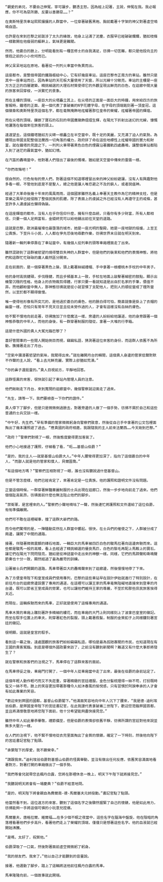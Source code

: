     “親愛的弟兄，不要自己伸冤，寧可讓步，聽憑主怒。因為經上記著，主說，伸冤在我。我必報應，你不可為惡所勝、反要以善勝惡……？”

    在奧斯特里茨車站熙熙攘攘的人群當中，一位穿著破舊黑袍、胸前戴著十字架的神父對著虛空喃喃自語。

    也許是在來到巴黎之前跋涉了太久的緣故，他身上沾滿了泥塵，衣服早已經破破爛爛，猶如枝條一樣散開在他瘦弱的軀幹上，氣味更是難聞。

    然而，他蒼白的臉上，分明能看到有一種苦修士的自我滿足，彷彿一切苦難，都只是他投向主的懷抱之前的小小坎坷而已。

    神父呆呆地站在原地，看著從一列列火車當中魚貫而出。

    這座都市，是整個帝國的鐵路樞紐中心，它有好幾座車站，這座巴黎市正南方的車站。雖然只是其中一座車站而已，因為車站的天花板大量使用了天窗，所以光線十分敞亮。車站的主樓是一座方方正正的四層建築，精挑細選的大理石材質使得它的外觀呈現出鮮亮的白色，在迴廊中間大量的旅客來回穿梭，一派繁忙的景象。

    而在主樓的頂端，一座巨大的尖塔矗立其上，在尖塔的正面是一面巨大的時鐘，用來給四方的旅客報時，鐘塔的正面，是一個代表了拿破崙的N字花體字母，在字母的頂端銘刻著一頂皇冠，這個徽章和奧斯特里茨這個名字，都在毫無掩飾地炫耀著那位皇帝的榮耀，炫耀著帝國的輝煌。

    而在尖塔的頂端，鑲嵌了寶石的石刻的帝國鷹徽飾熠熠生輝，在陽光下折射出迷幻的光線，慷慨地灑落在每個來往旅客的頭上。

    遠遠望去，這個鐘塔猶如方尖碑一樣矗立在半空當中，既十足的美麗，又充滿了迫人的氣勢。為體現出帝國支配整個法蘭西一切角落的權力，政府拼了命在這些地標性上炫耀帝國的實力和財富，就在鐘塔的見證之下，一列列火車帶著黑色白色的煙霧沿著鐵軌四處轟鳴，讓整個車站都陷入到了迷茫的霧氣當中，猶如幻境。

    在汽笛的轟鳴當中，他對著人們發出了最後的慨嘆，猶如是天空當中傳來的雷霆一樣。

    “你們改悔吧！”

    很自然的，行色匆匆的旁人們，對著這個不知道哪裡冒出來的神父紛紛避讓，沒有人有興趣對他多看一眼，不管他到底是不是聖人，總之他是讓人唯恐避之不及的窮人，或者說瘟神。

    經過了大革命後幾十年來的風風雨雨，這個國家雖然名義上奉著天主教作為它的精神支柱，但是享樂之風早已經侵蝕了整個民族的肌體，除了表面上的虔誠之外已經沒有人再遵守主的戒條，甚至許多人連虔誠也懶得偽裝。

    在這座輝煌的都市，沒有人在乎你信仰什麼，擁有什麼血統，只看你有多少財富，所有人都相信，只要一個人足夠富有，金錢終究可以給他鋪出前往天堂的道路。

    這就是巴黎，歐洲最璀璨也最墮落的城市，她是一座光明的聖殿，她是一座地獄的熔爐，上至王公貴族，下至升斗小民，人人都在爭先恐後地尋歡作樂，彷彿世界末日就在明天到來。

    隨著新一輛列車停靠在了車站當中，有幾個人從列車的頭等車廂裡面走了出來。

    雖然混跡到了這群被慾望灼燒得雙目失神的人群當中，但是他們的裝束和他們的表情神態，將他們和這群忙忙碌碌的庸人截然區分開來。

    走在前面的，是一個穿著黑色上裝，頭上戴著絲絨禮帽、手中拿著一根櫻桃木手杖的中年男子。

    他的身材高挑健碩，步伐穩健，而且步頻基本上一致，手杖在地面上敲擊著細密的鼓點，顯示出機警沉穩的性格，他身上的衣物裁剪得體，行家只要一看就知道是出自於名家的手筆，價值不菲。而他顧盼當中無人，那神態彷彿就是從小就習慣了支配他人，把別人的順從當成了理所當然，以至於都不顯得傲慢。

    唯一使得他形像有所突兀的，是他過於蒼白的膚色，他的臉白得可怕，簡直就像是掛上了衣帽的幽靈一樣，恐怕只有常年不見天日並且從未勞作過的人，才會有這樣沒有血絲的膚色。

    他不緊不慢地向前走著，彷彿施加了什麼魔法一樣，旁邊的人紛紛給他讓道，他的身旁跟著一個神態恭敬的中年人，而他的身後，有一群穿著制服的隨從，拿著一大堆的行李箱。

    這是什麼外國的貴人大駕光臨巴黎了？

    喜好管閒事的一些閒人開始側目而視，竊竊私語，猜測著這位來客的身份，而這群人依舊不為所動，簇擁著走出了月台。

    “空氣中瀰漫著慾望的氣味，我聞得出來。”就在離開月台的瞬間，這個貴人身邊的管家低聲對默不作聲的主人說，“看上去光鮮亮麗，實際上卻猶如荒漠。”

    “你的鼻子還挺靈的。”貴人目視前方，平靜地回答。

    這群怪異的來客，很快就引起了車站內管理人員的注意。

    他們剛剛走下月台，來到寬闊的迴廊當中，幾個警察就迎面走了過來。

    “先生，請等一下。我們要檢查一下你們的證件。”

    貴人停下了腳步，但是只是微微側過臉去，對著旁邊的人做了一個手勢，彷彿不屑於自己和這些普通的士兵交談一樣。

    “中午好，先生們。”早有準備的管家微微躬身向警察們致意，然後從自己手中拿著的公文包裡面掏出了幾本護照遞了過去。“應貴國的政府相邀，我跟隨我的主人前來法蘭西……今天剛到巴黎。”

    “政府？”警察們對視了一眼，然後態度變得更加客氣了。

    他們小心地接過了護照，仔細看了看，“呃……基督山伯爵？”

    “是的，我的主人——就是基督山伯爵大人。”中年人腰彎得更加深了，指向了這個蒼白的中年人，“而鄙人就是他的管家和僕人，貝爾圖喬。”

    “有這個地方嗎？”警察們互相對視了一眼，誰也沒有聽說過什麼基督山。

    但是不管怎麼樣，他們已經肯定了，來著肯定是一位貴族，他的護照和證明文件沒有問題。

    正當這個時候，一群穿著鮮豔華麗制服的士兵出現在迴廊口，然後一步步地向前走了過來。他們個個趾高氣昂，彷彿面前什麼也無法阻止他們的腳步。

    “禁衛軍，是宮裡來的人。”警察們小聲地嘀咕了一聲，然後連忙將護照和文件還給了這位伯爵，匆匆準備離開。

    他們可不敢在這裡礙事，擋了這群大爺們的路。

    而令他們驚愕的是，一陣騷動突然在人群當中響起。很快，在士兵們的催使之下，人群被分成了兩邊，讓開了中間的通路，

    接著，伴隨著微微震顫的磚石地面，一輛巨大的馬車被四匹白色的駿馬拉著向這邊奔馳而來。這些都是駿馬一般的高矮，看上去經過了精挑細選的優良馬匹，白色的鬃毛再配上馬鞍上的寶石，讓它們在陽光下閃閃發亮，猶如是從神話當中走出來的神獸一樣。同樣，它們的馬蹄聲和嘶鳴聲節奏也十分一致，顯然經過了最為嚴苛的訓練。

    沿著被士兵們開闢的道路，馬車帶著巨大的轟鳴聲來到了迴廊邊，然後慢慢地停了下來。

    為了方便皇帝陛下和皇室成員們使用專列，巴黎的這些車站早在設計伊始就進行了特別設計，在前往月台的迴廊旁邊設置了專用的通道，在這裡可以讓王家的馬車毫無阻礙地直接來到登車的月台邊，既可以節省王室成員的勞累，也可以讓他們維持王家的尊嚴，不至於和那些庶民旅客挨得太近。

    而現在，這輛疾馳而來的馬車，正好就是使用了這條專用的通道。

    馬車木質的車廂上雕刻著許多精細的縷花，而在車廂的大門上則同樣刻上了波拿巴皇室的徽記。而坐在馭手位置上的車夫，則穿著紅色的製服，頭上戴著假髮，制服的金質釦子上同樣鏤刻著宮廷的徽記。

    很明顯，這就是皇宮的馭手。

    看到這一幕之後，遠處圍觀的旅客們紛紛竊竊私語，哪怕是最為孤陋寡聞的市民，也知道現在有王國的貴客駕臨。到底是哪個外國政要來訪了，之前沒有聽到新聞啊？難道又有什麼大事即將發生了？

    就在警察和旅客們的注視之下，馬車停在了這群來客的面前。

    在馬車停妥之後，車廂門打開了，一個中年人從車廂當中走了出來，最後在伯爵的身前站定了。

    這個年輕人動作輕巧而又不失莊重，穿著精緻的宮廷禮服，金色分髮梳理得一絲不苟，打扮既時髦又一絲不苟，臉上的笑容更加帶著那種令人如沐春風的愉悅感，只有習慣於阿諛奉承的人才會有如此專業的笑容。

    “歡迎來到弊國的國都，基督山伯爵閣下。”他滿面笑容地向中年人沉下了腰來，“我是德-迪利埃翁伯爵，是弊國皇帝陛下的宮廷書記官，在此我謹代表拿破崙二世陛下，歡迎您蒞臨弊國首都，並且將滿懷敬意地將您陛下面前，他十分希望能夠盡快接見您。”

    雖然中年人如此畢恭畢敬，禮節備至，但是伯爵的表情卻依舊平靜，彷彿所謂的宮廷對他來說並無多大壓力一樣。

    在人們的注視下，他不緊不慢地從衣兜里面掏出了金質的懷錶，確定了一下時刻，然後他向陛下的宮廷書記官點了點頭。

    “承蒙陛下的厚愛，我不勝榮幸。”

    “請跟我來。”迪利埃翁伯爵對基督山伯爵的怪異舉動，並沒有做出任何反應，依舊笑容滿面地看著對方，對著打開的車廂做出了一個手勢。

    “我們等會兒就帶您去楓丹白露，您將在那裡休息一晚上，明天下午陛下就將接見您。”

    “我聽說明天將會有一場慶典？”伯爵不經意地問。

    “是的，明天陛下將會親自為費爾南-德-馬爾塞夫元帥授勳。”書記官點了點頭。

    他當然看不到，這位遠方的來客，聽到了這個名字之後驟然握緊了自己的懷錶，他是如此用力，彷彿能夠一手將這個可憐的小玩意兒捏爆。

    馬爾塞夫，唐格拉爾，維爾福……在多少個不眠之夜當中，這些名字在腦海中盤旋，他在陰暗的角落裡看著他們步步高升，看著他們走上了榮耀的頂端，僅僅只是想著這些名字。他的血液就已經開始沸騰。

    “是嗎，太好了，祝賀他。”

    伯爵深吸了一口氣，然後對著面前虛空微微躬了躬身。

    “我的朋友們，我來了。”他以自己才能聽到的音量說。

    接著，他邁動了腳步，踏上了這輛將送他前往楓丹白露的馬車。

    馬車隆隆向前，一個故事就此開端。